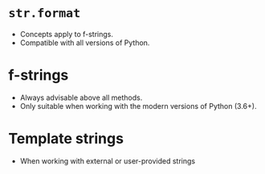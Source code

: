 # `str.format`
- Concepts apply to f-strings.
- Compatible with all versions of Python.

# f-strings
- Always advisable above all methods.
- Only suitable when working with the modern versions of Python (3.6+).

# Template strings
- When working with external or user-provided strings
